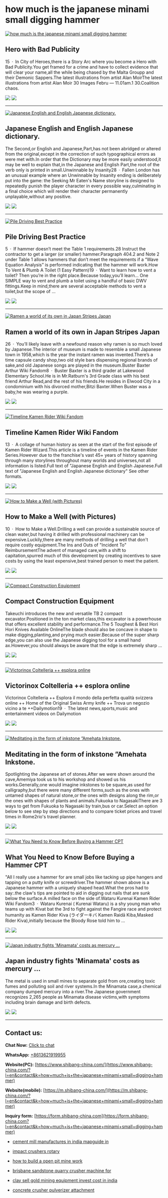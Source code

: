 # how much is the japanese minami small digging hammer

<a href="https://swt.shibang-china.com/?l=en&img&k=how+much+is+the+japanese+minami+small+digging+hammer" target="_blank">![how much is the japanese minami small digging hammer](http://static.shibang-china.com/all-800x300/759.jpg)</a>

## Hero with Bad Publicity
15&ensp;&#0183;&ensp;In City of Heroes,there is a Story Arc where you become a Hero with Bad Publicity.You get framed for a crime and have to collect evidence that will clear your name,all the while being chased by the Malta Groupp and their Demonic Sappers.The latest illustrations from artist Alan MoirThe latest illustrations from artist Alan Moir 30 Images Febru — 11.01am.1 30.Coalition chaos.


<a href="https://whatsapp.shibangsoft.com/WhatsApp.php" target="_blank" title="WhatsApp">![](http://static.shibang-china.com/icon/whatsapp.png)</a> <a href="https://swt.shibang-china.com/?l=en&icon&k=how+much+is+the+japanese+minami+small+digging+hammer" target="_blank">![](http://static.shibang-china.com/icon/chat-en.png)</a>

---

<a href="https://swt.shibang-china.com/?l=en&img&k=how+much+is+the+japanese+minami+small+digging+hammer" target="_blank">![Japanese English and English Japanese dictionary.](http://static.shibang-china.com/all-800x300/1046.jpg)</a>

## Japanese English and English Japanese dictionary.
The Second,or English and Japanese,Part,has not been abridged or altered from the original,except in the correction of such typographical errors as were met with.In order that the Dictionary may be more easily understood,it may be well to explain that,in the Japanese and English Part,the root of the verb only is printed in small.Unwinnable by Insanity28&ensp;&#0183;&ensp;Fallen London has an unusual example where an Unwinnable by Insanity ending is deliberately put into the game: the Seeking Mr Eaten's Name storyline is designed to repeatedly punish the player character in every possible way,culminating in a final choice which will render their character permanently unplayable,without any positive.


<a href="https://whatsapp.shibangsoft.com/WhatsApp.php" target="_blank" title="WhatsApp">![](http://static.shibang-china.com/icon/whatsapp.png)</a> <a href="https://swt.shibang-china.com/?l=en&icon&k=how+much+is+the+japanese+minami+small+digging+hammer" target="_blank">![](http://static.shibang-china.com/icon/chat-en.png)</a>

---

<a href="https://swt.shibang-china.com/?l=en&img&k=how+much+is+the+japanese+minami+small+digging+hammer" target="_blank">![Pile Driving Best Practice](http://static.shibang-china.com/all-800x300/112.jpg)</a>

## Pile Driving Best Practice
5&ensp;&#0183;&ensp;If hammer doesn’t meet the Table 1 requirements.28 Instruct the contractor to get a larger (or smaller) hammer.Paragraph 404.2 and Note 2 under Table 1 allows hammers that don’t meet the requirements if a “Wave Equation Analysis” is performed indicating that the hammer will work.How To Vent &amp; Plumb A Toilet (1 Easy Pattern)19&ensp;&#0183;&ensp;Want to learn how to vent a toilet? Then you’re in the right place.Because today,you’ll learn… One SIMPLE way to vent and plumb a toilet using a handful of basic DWV fittings.Keep in mind,there are several acceptable methods to vent a toilet,but the scope of …


<a href="https://whatsapp.shibangsoft.com/WhatsApp.php" target="_blank" title="WhatsApp">![](http://static.shibang-china.com/icon/whatsapp.png)</a> <a href="https://swt.shibang-china.com/?l=en&icon&k=how+much+is+the+japanese+minami+small+digging+hammer" target="_blank">![](http://static.shibang-china.com/icon/chat-en.png)</a>

---

<a href="https://swt.shibang-china.com/?l=en&img&k=how+much+is+the+japanese+minami+small+digging+hammer" target="_blank">![Ramen a world of its own in Japan Stripes Japan](http://static.shibang-china.com/all-800x300/894.jpg)</a>

## Ramen a world of its own in Japan Stripes Japan
26&ensp;&#0183;&ensp;You’ll likely leave with a newfound reason why ramen is so much loved by Japanese.The interior of museum is made to resemble a small Japanese town in 1958,which is the year the instant ramen was invented.There’s a time capsule candy shop,two old style bars dispensing regional brands of sake,and old Japanese songs are played in the museum.Buster Baxter Arthur Wiki Fandom8&ensp;&#0183;&ensp;Buster Baxter is a third grader at Lakewood Elementary School.He is in Mr.Ratburn's 3rd Grade class with his best friend Arthur Read,and the rest of his friends.He resides in Elwood City in a condominium with his divorced mother,Bitzi Baxter.When Buster was a baby,he was wearing a purple.


<a href="https://whatsapp.shibangsoft.com/WhatsApp.php" target="_blank" title="WhatsApp">![](http://static.shibang-china.com/icon/whatsapp.png)</a> <a href="https://swt.shibang-china.com/?l=en&icon&k=how+much+is+the+japanese+minami+small+digging+hammer" target="_blank">![](http://static.shibang-china.com/icon/chat-en.png)</a>

---

<a href="https://swt.shibang-china.com/?l=en&img&k=how+much+is+the+japanese+minami+small+digging+hammer" target="_blank">![Timeline Kamen Rider Wiki Fandom](http://static.shibang-china.com/all-800x300/1013.jpg)</a>

## Timeline Kamen Rider Wiki Fandom
13&ensp;&#0183;&ensp;A collage of human history as seen at the start of the first episode of Kamen Rider Wizard.This article is a timeline of events in the Kamen Rider Series.However due to the franchise's vast 45+ years of history spanning through many storylines throughout many worlds and universes,not all information is listed.Full text of &quot;Japanese English and English Japanese.Full text of &quot;Japanese English and English Japanese dictionary&quot; See other formats.


<a href="https://whatsapp.shibangsoft.com/WhatsApp.php" target="_blank" title="WhatsApp">![](http://static.shibang-china.com/icon/whatsapp.png)</a> <a href="https://swt.shibang-china.com/?l=en&icon&k=how+much+is+the+japanese+minami+small+digging+hammer" target="_blank">![](http://static.shibang-china.com/icon/chat-en.png)</a>

---

<a href="https://swt.shibang-china.com/?l=en&img&k=how+much+is+the+japanese+minami+small+digging+hammer" target="_blank">![How to Make a Well (with Pictures)](http://static.shibang-china.com/all-800x300/228.jpg)</a>

## How to Make a Well (with Pictures)
10&ensp;&#0183;&ensp;How to Make a Well.Drilling a well can provide a sustainable source of clean water,but having it drilled with professional machinery can be expensive.Luckily,there are many methods of drilling a well that don't require costly equipment.The Ins and Outs of &quot;Incident To&quot; ReimbursementThe advent of managed care,with a shift to capitation,spurred much of this development by creating incentives to save costs by using the least expensive,best trained person to meet the patient.


<a href="https://whatsapp.shibangsoft.com/WhatsApp.php" target="_blank" title="WhatsApp">![](http://static.shibang-china.com/icon/whatsapp.png)</a> <a href="https://swt.shibang-china.com/?l=en&icon&k=how+much+is+the+japanese+minami+small+digging+hammer" target="_blank">![](http://static.shibang-china.com/icon/chat-en.png)</a>

---

<a href="https://swt.shibang-china.com/?l=en&img&k=how+much+is+the+japanese+minami+small+digging+hammer" target="_blank">![Compact Construction Equipment](http://static.shibang-china.com/all-800x300/166.jpg)</a>

## Compact Construction Equipment
Takeuchi introduces the new and versatile TB 2 compact excavator.Positioned in the ton market class,this excavator is a powerhouse that offers excellent stability and performance.The 5 Toughest &amp; Best Hori Hori Knives Available OnlineThe blade should also be concave in shape to make digging,planting,and prying much easier.Because of the super sharp edge,you can also use the Japanese digging tool for a small hand ax.However,you should always be aware that the edge is extremely sharp …


<a href="https://whatsapp.shibangsoft.com/WhatsApp.php" target="_blank" title="WhatsApp">![](http://static.shibang-china.com/icon/whatsapp.png)</a> <a href="https://swt.shibang-china.com/?l=en&icon&k=how+much+is+the+japanese+minami+small+digging+hammer" target="_blank">![](http://static.shibang-china.com/icon/chat-en.png)</a>

---

<a href="https://swt.shibang-china.com/?l=en&img&k=how+much+is+the+japanese+minami+small+digging+hammer" target="_blank">![Victorinox Coltelleria ++ esplora online](http://static.shibang-china.com/all-800x300/773.jpg)</a>

## Victorinox Coltelleria ++ esplora online
Victorinox Coltelleria ++ Esplora il mondo della perfetta qualit&#224; svizzera online ++ Home of the Original Swiss Army knife ++ Trova un negozio vicino a te ++Dailymotion19&ensp;&#0183;&ensp;The latest news,sports,music and entertainment videos on Dailymotion


<a href="https://whatsapp.shibangsoft.com/WhatsApp.php" target="_blank" title="WhatsApp">![](http://static.shibang-china.com/icon/whatsapp.png)</a> <a href="https://swt.shibang-china.com/?l=en&icon&k=how+much+is+the+japanese+minami+small+digging+hammer" target="_blank">![](http://static.shibang-china.com/icon/chat-en.png)</a>

---

<a href="https://swt.shibang-china.com/?l=en&img&k=how+much+is+the+japanese+minami+small+digging+hammer" target="_blank">![Meditating in the form of inkstone ”Amehata Inkstone.](http://static.shibang-china.com/all-800x300/577.jpg)</a>

## Meditating in the form of inkstone ”Amehata Inkstone.
Spotlighting the Japanese art of stones.After we were shown around the cave,Amemiya took us to his workshop and showed us his works.Generally,one would imagine inkstones to be square,as used for calligraphy,but there were many different forms,such as the ones with untamed shapes of natural stone,or the ones with designs along the rim,or the ones with shapes of plants and animals.Fukuoka to NagasakiThere are 3 ways to get from Fukuoka to Nagasaki by train,bus or car.Select an option below to see step by step directions and to compare ticket prices and travel times in Rome2rio's travel planner.


<a href="https://whatsapp.shibangsoft.com/WhatsApp.php" target="_blank" title="WhatsApp">![](http://static.shibang-china.com/icon/whatsapp.png)</a> <a href="https://swt.shibang-china.com/?l=en&icon&k=how+much+is+the+japanese+minami+small+digging+hammer" target="_blank">![](http://static.shibang-china.com/icon/chat-en.png)</a>

---

<a href="https://swt.shibang-china.com/?l=en&img&k=how+much+is+the+japanese+minami+small+digging+hammer" target="_blank">![What You Need to Know Before Buying a Hammer CPT](http://static.shibang-china.com/all-800x300/696.jpg)</a>

## What You Need to Know Before Buying a Hammer CPT
&quot;All I really use a hammer for are small jobs like tacking up pipe hangers and tapping on a putty knife or screwdriver.The hammer shown above is a Japanese hammer with a uniquely shaped head.What the pros had to say:.the claw's tips are pointed to aid in digging out nails that are sunk below the surface.A milled face on the side of.Wataru Kurenai Kamen Rider Wiki Fandom3&ensp;&#0183;&ensp;Wataru Kurenai ( Kurenai Wataru) is a shy young man who teams up with Kivat bat the 3rd to fight against the Fangire race and protect humanity as Kamen Rider Kiva (ライダーキバ Kamen Raidā Kiba,Masked Rider Kiva),initially because the Bloody Rose told him to …


<a href="https://whatsapp.shibangsoft.com/WhatsApp.php" target="_blank" title="WhatsApp">![](http://static.shibang-china.com/icon/whatsapp.png)</a> <a href="https://swt.shibang-china.com/?l=en&icon&k=how+much+is+the+japanese+minami+small+digging+hammer" target="_blank">![](http://static.shibang-china.com/icon/chat-en.png)</a>

---

<a href="https://swt.shibang-china.com/?l=en&img&k=how+much+is+the+japanese+minami+small+digging+hammer" target="_blank">![Japan industry fights 'Minamata' costs as mercury …](http://static.shibang-china.com/all-800x300/1323.jpg)</a>

## Japan industry fights 'Minamata' costs as mercury …
The metal is used in small mines to separate gold from ore,creating toxic fumes and polluting soil and river systems.In the Minamata case,a chemical company dumped mercury into a river.The Japanese government recognizes 2,265 people as Minamata disease victims,with symptoms including brain damage and birth defects.

<a href="https://whatsapp.shibangsoft.com/WhatsApp.php" target="_blank" title="WhatsApp">![](http://static.shibang-china.com/icon/whatsapp.png)</a> <a href="https://swt.shibang-china.com/?l=en&icon&k=how+much+is+the+japanese+minami+small+digging+hammer" target="_blank">![](http://static.shibang-china.com/icon/chat-en.png)</a>

---
## Contact us:

**Chat Now:** [Click to chat](https://swt.shibang-china.com?l=en&contact&k=how+much+is+the+japanese+minami+small+digging+hammer)

**WhatsApp:**  [+8613621919955](https://whatsapp.shibangsoft.com/WhatsApp.php)

**Website(PC):** [https://www.shibang-china.com/](https://www.shibang-china.com/?l=en&contact&k=how+much+is+the+japanese+minami+small+digging+hammer)

**Website(mobile):** [https://m.shibang-china.com/](https://m.shibang-china.com/?l=en&contact&k=how+much+is+the+japanese+minami+small+digging+hammer)

**Inquiry form:** [https://form.shibang-china.com](https://form.shibang-china.com?l=en&contact&k=how+much+is+the+japanese+minami+small+digging+hammer)

* [cement mill manufactures in india mapguide in](../165/cement%20mill%20manufactures%20in%20india%20mapguide%20in.md)

* [impact crushers rotary](../163/impact%20crushers%20rotary.md)

* [how to build a open pit mine work](../164/how%20to%20build%20a%20open%20pit%20mine%20work.md)

* [brisbane sandstone quarry crusher machine for](../170/brisbane%20sandstone%20quarry%20crusher%20machine%20for.md)

* [clay sell gold mining equipment invest cost in india](../163/clay%20sell%20gold%20mining%20equipment%20invest%20cost%20in%20india.md)

* [concrete crusher pulverizer attachment](../165/concrete%20crusher%20pulverizer%20attachment.md)